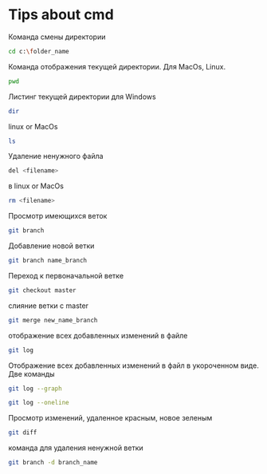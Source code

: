 # Tips about cmd

Команда смены директории
```sh
cd c:\folder_name
``` 

Команда отображения текущей директории. Для MacOs, Linux.
```sh
pwd
```

Листинг текущей директории для Windows
```sh
dir
```
linux or MacOs
```sh
ls
```
Удаление ненужного файла
```sh
del <filename>
```
в linux or MacOs
```sh
rm <filename>
```
Просмотр имеющихся веток
```sh
git branch
```
Добавление новой ветки
```sh
git branch name_branch
```
Переход к первоначальной ветке
```sh
git checkout master
```
слияние ветки c master
```sh
git merge new_name_branch
```
отображение всех добавленных изменений в файле
```sh
git log
```
Отображение всех добавленных изменений в файл в укороченном виде. Две команды
```sh
git log --graph
```
```sh
git log --oneline
```
Просмотр изменений, удаленное красным, новое зеленым
```sh
git diff
```
команда для удаления ненужной ветки
```sh
git branch -d branch_name
```